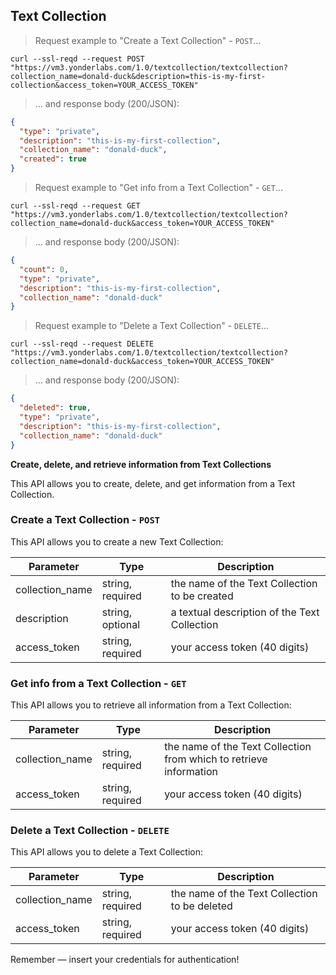 ## Text Collection
> Request example to "Create a Text Collection" - `POST`...

```shell
curl --ssl-reqd --request POST "https://vm3.yonderlabs.com/1.0/textcollection/textcollection?collection_name=donald-duck&description=this-is-my-first-collection&access_token=YOUR_ACCESS_TOKEN"
```

>... and response body (200/JSON):

```json
{
  "type": "private", 
  "description": "this-is-my-first-collection", 
  "collection_name": "donald-duck", 
  "created": true
}
```



> Request example to "Get info from a Text Collection" - `GET`...


```shell
curl --ssl-reqd --request GET "https://vm3.yonderlabs.com/1.0/textcollection/textcollection?collection_name=donald-duck&access_token=YOUR_ACCESS_TOKEN"
```

>... and response body (200/JSON):

```json
{
  "count": 0, 
  "type": "private", 
  "description": "this-is-my-first-collection", 
  "collection_name": "donald-duck"
}
```



> Request example to "Delete a Text Collection" - `DELETE`...


```shell
curl --ssl-reqd --request DELETE "https://vm3.yonderlabs.com/1.0/textcollection/textcollection?collection_name=donald-duck&access_token=YOUR_ACCESS_TOKEN"
```

>... and response body (200/JSON):

```json
{
  "deleted": true, 
  "type": "private", 
  "description": "this-is-my-first-collection", 
  "collection_name": "donald-duck"
}
```




**Create, delete, and retrieve information from Text Collections**

This API allows you to create, delete, and get information from a Text Collection.


### Create a Text Collection - `POST`

This API allows you to create a new Text Collection:


Parameter | Type | Description | 
--------- | ------- | ----------- | 
collection_name | string, required | the name of the Text Collection to be created | 
description | string, optional | a textual description of the Text Collection | 
access_token | string, required | your access token (40 digits) |



### Get info from a Text Collection - `GET`

This API allows you to retrieve all information from a Text Collection:


Parameter | Type | Description | 
--------- | ------- | ----------- | 
collection_name | string, required | the name of the Text Collection from which to retrieve information| 
access_token | string, required | your access token (40 digits) |

### Delete a Text Collection - `DELETE`

This API allows you to delete a Text Collection:



Parameter | Type | Description | 
--------- | ------- | ----------- | 
collection_name | string, required | the name of the Text Collection to be deleted| 
access_token | string, required | your access token (40 digits) |


<aside class="success">
Remember — insert your credentials for authentication!
</aside>



